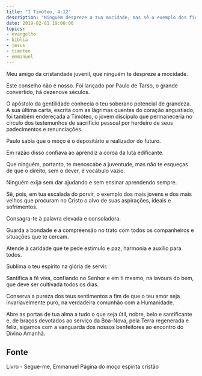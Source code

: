 ```yaml
---
title: "I Timóteo, 4:12"
description: "Ninguém despreze a tua mocidade; mas sê o exemplo dos fiéis na palavra, no trato, na caridade, no espírito, na fé e na pureza" - Paulo
date: 2019-02-01 19:00:00
topics: 
- evangelho
- biblia
- jesus
- timoteo
- emmanuel
---
```


Meu amigo da cristandade juvenil, que ninguém te despreze a mocidade.

Este conselho não é nosso. Foi lançado por Paulo de Tarso, o grande convertido, há dezenove
séculos.

O apóstolo da gentilidade conhecia o teu soberano potencial de grandeza. A sua última carta,
escrita com as lágrimas quentes do coração angustiado, foi também endereçada a Timóteo, o
jovem discípulo que permaneceria no círculo dos testemunhos de sacrifício pessoal por herdeiro
de seus padecimentos e renunciações.

Paulo sabia que o moço é o depositário e realizador do futuro.

Em razão disso confiava ao aprendiz a coroa da luta edificante.

Que ninguém, portanto, te menoscabe a juventude, mas não te esqueças de que o direito, sem o
dever, é vocábulo vazio.

Ninguém exija sem dar ajudando e sem ensinar aprendendo sempre.

Sê, pois, em tua escalada do porvir, o exemplo dos mais jovens e dos mais velhos que procuram
no Cristo o alvo de suas aspirações, ideais e sofrimentos.

Consagra-te à palavra elevada e consoladora.

Guarda a bondade e a compreensão no trato com todos os companheiros e situações que te
cercam.

Atende à caridade que te pede estímulo e paz, harmonia e auxílio para todos.

Sublima o teu espírito na glória de servir.

Santifica a fé viva, confiando no Senhor e em ti mesmo, na lavoura do bem, que deve ser
cultivada todos os dias.

Conserva a pureza dos teus sentimentos a fim de que o teu amor seja invariavelmente puro, na
verdadeira comunhão com a Humanidade.

Abre as portas de tua alma a tudo o que seja útil, nobre, belo e santificante e, de braços
devotados ao serviço da Boa-Nova, pela Terra regenerada e feliz, sigamos com a vanguarda dos
nossos benfeitores ao encontro do Divino Amanhã.


## Fonte
Livro - Segue-me, Emmanuel
Página do moço espírita cristão
